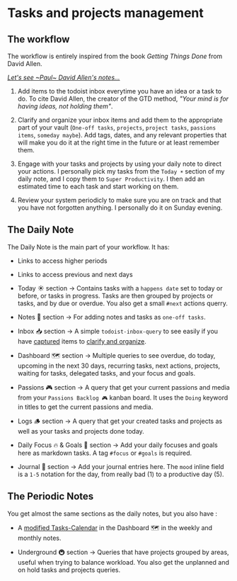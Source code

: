 # Tasks and projects management

## The workflow
The workflow is entirely inspired from the book *Getting Things Done* from David
Allen. 

[*Let's see ~Paul~ David Allen's notes...*][01]

1. Add items to the todoist inbox everytime you have an idea or a task to do.
To cite David Allen, the creator of the GTD method, *"Your mind is for having*
*ideas, not holding them"*.

2. Clarify and organize your inbox items and add them to the appropriate part of
your vault (`One-off tasks`, `projects`, `project tasks`, `passions items`,
`someday maybe`). Add tags, dates, and any relevant properties that will make you
do it at the right time in the future or at least remember them.

3. Engage with your tasks and projects by using your daily note to direct your
actions. I personally pick my tasks from the `Today ☀️` section of my daily note,
and I copy them to `Super Productivity`. I then add an estimated time to each task
and start working on them.

4. Review your system periodicly to make sure you are on track and that you have
not forgotten anything. I personally do it on Sunday evening.

## The Daily Note
The Daily Note is the main part of your workflow. It has:

- Links to access higher periods
- Links to access previous and next days

- Today ☀️ section -> Contains tasks with a `happens date` set to today or
before, or tasks in progress. Tasks are then grouped by projects or tasks, and by
due or overdue. You also get a small `#next` actions querry.

- Notes 📝 section -> For adding notes and tasks as `one-off tasks`.

- Inbox 📥 section -> A simple `todoist-inbox-query` to see easily if you have
[captured][02] items to [clarify and organize][03].

- Dashboard 🗺️ section -> Multiple queries to see overdue, do today, upcoming in
the next 30 days, recurring tasks, next actions, projects,  waiting for tasks,
delegated tasks, and your focus and goals.

- Passions 🎮 section -> A query that get your current passions and media from
your `Passions Backlog 🎮` kanban board. It uses the `Doing` keyword in titles to
get the current passions and media.

- Logs 🪵 section -> A query that get your created tasks and projects as well as
your tasks and projects done today.

- Daily Focus 🔥 & Goals 🎯 section -> Add your daily focuses and goals here as
markdown tasks. A tag `#focus` or `#goals` is required.

- Journal 📓 section -> Add your journal entries here. The `mood` inline field is
a `1-5` notation for the day, from really bad (1) to a productive day (5).

## The Periodic Notes

You get almost the same sections as the daily notes, but you also have :

- A [modified Tasks-Calendar][04] in the Dashboard 🗺️ in the weekly and monthly
notes.

- Underground 🚇 section -> Queries that have projects grouped by areas, useful
when trying to balance workload. You also get the unplanned and on hold tasks and
projects queries.

[01]: https://todoist.com/productivity-methods/getting-things-done
[02]: https://todoist.com/productivity-methods/getting-things-done#capture
[03]: https://todoist.com/productivity-methods/getting-things-done#clarify
[04]: https://github.com/mathisgauthey/Obsidian-Tasks-Calendar